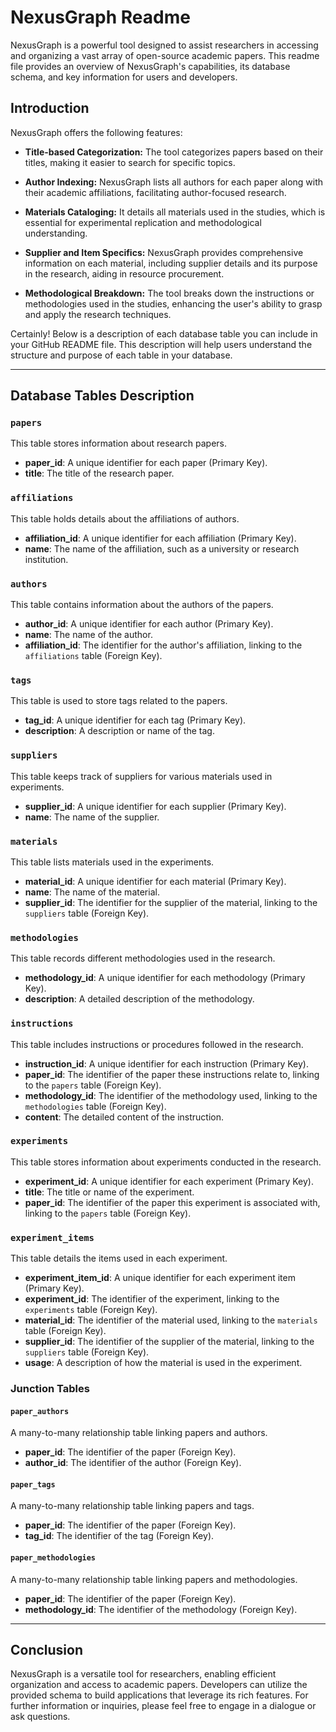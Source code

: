 # NexusGraph Readme

NexusGraph is a powerful tool designed to assist researchers in accessing and organizing a vast array of open-source academic papers. This readme file provides an overview of NexusGraph's capabilities, its database schema, and key information for users and developers.

## Introduction

NexusGraph offers the following features:

- **Title-based Categorization:** The tool categorizes papers based on their titles, making it easier to search for specific topics.

- **Author Indexing:** NexusGraph lists all authors for each paper along with their academic affiliations, facilitating author-focused research.

- **Materials Cataloging:** It details all materials used in the studies, which is essential for experimental replication and methodological understanding.

- **Supplier and Item Specifics:** NexusGraph provides comprehensive information on each material, including supplier details and its purpose in the research, aiding in resource procurement.

- **Methodological Breakdown:** The tool breaks down the instructions or methodologies used in the studies, enhancing the user's ability to grasp and apply the research techniques.

Certainly! Below is a description of each database table you can include in your GitHub README file. This description will help users understand the structure and purpose of each table in your database.

---

## Database Tables Description

### `papers`

This table stores information about research papers.

- **paper_id**: A unique identifier for each paper (Primary Key).
- **title**: The title of the research paper.

### `affiliations`

This table holds details about the affiliations of authors.

- **affiliation_id**: A unique identifier for each affiliation (Primary Key).
- **name**: The name of the affiliation, such as a university or research institution.

### `authors`

This table contains information about the authors of the papers.

- **author_id**: A unique identifier for each author (Primary Key).
- **name**: The name of the author.
- **affiliation_id**: The identifier for the author's affiliation, linking to the `affiliations` table (Foreign Key).

### `tags`

This table is used to store tags related to the papers.

- **tag_id**: A unique identifier for each tag (Primary Key).
- **description**: A description or name of the tag.

### `suppliers`

This table keeps track of suppliers for various materials used in experiments.

- **supplier_id**: A unique identifier for each supplier (Primary Key).
- **name**: The name of the supplier.

### `materials`

This table lists materials used in the experiments.

- **material_id**: A unique identifier for each material (Primary Key).
- **name**: The name of the material.
- **supplier_id**: The identifier for the supplier of the material, linking to the `suppliers` table (Foreign Key).

### `methodologies`

This table records different methodologies used in the research.

- **methodology_id**: A unique identifier for each methodology (Primary Key).
- **description**: A detailed description of the methodology.

### `instructions`

This table includes instructions or procedures followed in the research.

- **instruction_id**: A unique identifier for each instruction (Primary Key).
- **paper_id**: The identifier of the paper these instructions relate to, linking to the `papers` table (Foreign Key).
- **methodology_id**: The identifier of the methodology used, linking to the `methodologies` table (Foreign Key).
- **content**: The detailed content of the instruction.

### `experiments`

This table stores information about experiments conducted in the research.

- **experiment_id**: A unique identifier for each experiment (Primary Key).
- **title**: The title or name of the experiment.
- **paper_id**: The identifier of the paper this experiment is associated with, linking to the `papers` table (Foreign Key).

### `experiment_items`

This table details the items used in each experiment.

- **experiment_item_id**: A unique identifier for each experiment item (Primary Key).
- **experiment_id**: The identifier of the experiment, linking to the `experiments` table (Foreign Key).
- **material_id**: The identifier of the material used, linking to the `materials` table (Foreign Key).
- **supplier_id**: The identifier of the supplier of the material, linking to the `suppliers` table (Foreign Key).
- **usage**: A description of how the material is used in the experiment.

### Junction Tables

#### `paper_authors`

A many-to-many relationship table linking papers and authors.

- **paper_id**: The identifier of the paper (Foreign Key).
- **author_id**: The identifier of the author (Foreign Key).

#### `paper_tags`

A many-to-many relationship table linking papers and tags.

- **paper_id**: The identifier of the paper (Foreign Key).
- **tag_id**: The identifier of the tag (Foreign Key).

#### `paper_methodologies`

A many-to-many relationship table linking papers and methodologies.

- **paper_id**: The identifier of the paper (Foreign Key).
- **methodology_id**: The identifier of the methodology (Foreign Key).

---

## Conclusion

NexusGraph is a versatile tool for researchers, enabling efficient organization and access to academic papers. Developers can utilize the provided schema to build applications that leverage its rich features. For further information or inquiries, please feel free to engage in a dialogue or ask questions.
